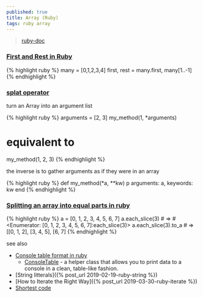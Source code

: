 ```yaml
---
published: true
title: Array (Ruby)
tags: ruby array
---
```

> [ruby-doc](https://ruby-doc.org/core-3.0.1/Array.html)

### [First and Rest in Ruby](https://avdi.codes/first-and-rest-in-ruby/)
{% highlight ruby %}
many = [0,1,2,3,4]
first, rest = many.first, many[1..-1]
{% endhighlight %}

### [splat operator](https://ruby-doc.org/core-2.0.0/doc/syntax/calling_methods_rdoc.html#label-Array+to+Arguments+Conversion)

turn an Array into an argument list

{% highlight ruby %}
arguments = [2, 3]
my_method(1, *arguments)
# equivalent to 
my_method(1, 2, 3)
{% endhighlight %}

the inverse is to gather arguments as if they were in an array

{% highlight ruby %}
def my_method(*a, **kw)
  p arguments: a, keywords: kw
end
{% endhighlight %}

### [Splitting an array into equal parts in ruby](https://exceptionshub.com/splitting-an-array-into-equal-parts-in-ruby.html)

{% highlight ruby %}
a = [0, 1, 2, 3, 4, 5, 6, 7]
a.each_slice(3) # => #<Enumerator: [0, 1, 2, 3, 4, 5, 6, 7]:each_slice(3)>
a.each_slice(3).to_a # => [[0, 1, 2], [3, 4, 5], [6, 7]
{% endhighlight %}

see also
- [Console table format in ruby](https://stackoverflow.com/questions/36156305/console-table-format-in-ruby)
	- [ConsoleTable](https://github.com/rodhilton/console_table?tab=readme-ov-file#consoletable--) - a helper class that allows you to print data to a console in a clean, table-like fashion.
- [String litterals]({% post_url 2019-02-19-ruby-string %})
- [How to Iterate the Right Way]({% post_url 2019-03-30-ruby-iterate %})
- [Shortest code](2019-05-29-short-code-ruby)
